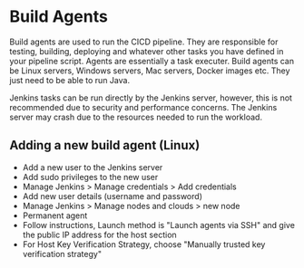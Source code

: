 # Build Agents
Build agents are used to run the CICD pipeline. They are responsible for testing, building, deploying and whatever other tasks you have defined in your pipeline script. Agents are essentially a task executer. Build agents can be Linux servers, Windows servers, Mac servers, Docker images etc. They just need to be able to run Java.

Jenkins tasks can be run directly by the Jenkins server, however, this is not recommended due to security and performance concerns. The Jenkins server may crash due to the resources needed to run the workload. 

## Adding a new build agent (Linux)
- Add a new user to the Jenkins server
- Add sudo privileges to the new user
- Manage Jenkins > Manage credentials > Add credentials
- Add new user details (username and password)
- Manage Jenkins > Manage nodes and clouds > new node
- Permanent agent
- Follow instructions, Launch method is "Launch agents via SSH" and give the public IP address for the host section
- For Host Key Verification Strategy, choose "Manually trusted key verification strategy"

